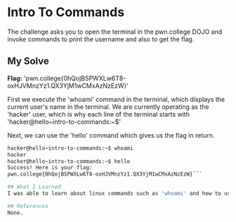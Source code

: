 # Intro To Commands
The challenge asks you to open the terminal in the pwn.college DOJO and invoke commands to print the username and also to get the flag.

## My Solve
**Flag:** 'pwn.college{0hQojBSPWXLw6T8-oxHJVMnzYz1.QX3YjM1wCMxAzNzEzW}'

First we execute the 'whoami' command in the terminal, which displays the current user's name in the terminal. We are currently operating as the 'hacker' user, which is why each line of the terminal starts with 'hacker@hello~intro-to-commands:~$'

Next, we can use the 'hello' command which gives us the flag in return.

```bash
hacker@hello~intro-to-commands:~$ whoami
hacker
hacker@hello~intro-to-commands:~$ hello
Success! Here is your flag:
pwn.college{0hQojBSPWXLw6T8-oxHJVMnzYz1.QX3YjM1wCMxAzNzEzW}```

## What I Learned
I was able to learn about linux commands such as 'whoami' and how to use the terminal to operate in a Unix based environment, all of which will be very useful in the later challenges of the course. I also learned that Linux Commands are Case-Sensitive, and hence, 'HELLO' and 'hello' are entirely different commands.

## References
None.